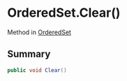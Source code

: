 # OrderedSet.Clear()

Method in [OrderedSet](/api/csharp/yarn.compiler.upgrader.orderedset.md)

## Summary



```csharp
public void Clear()
```

